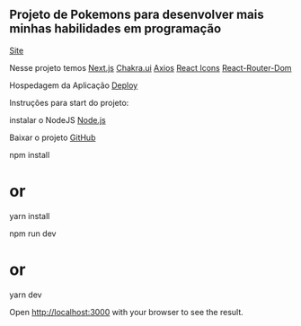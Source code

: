 ## Projeto de Pokemons para desenvolver mais minhas habilidades em programação

[Site](https://www.mmdev.com.br)

Nesse projeto temos
[Next.js](https://nextjs.org/)
[Chakra.ui](https://chakra-ui.com/)
[Axios](https://axios-http.com/ptbr/)
[React Icons](https://react-icons.github.io/react-icons/)
[React-Router-Dom](https://reactrouter.com/en/dev)

Hospedagem da Aplicação
[Deploy](https://vercel.com/)

Instruções para start do projeto:

instalar o NodeJS
[Node.js](https://nodejs.org/en/download/)

Baixar o projeto
[GitHub](https://github.com/MMarcelo-Rodrigues)

npm install

# or

yarn install

npm run dev

# or

yarn dev

Open [http://localhost:3000](http://localhost:3000) with your browser to see the result.
